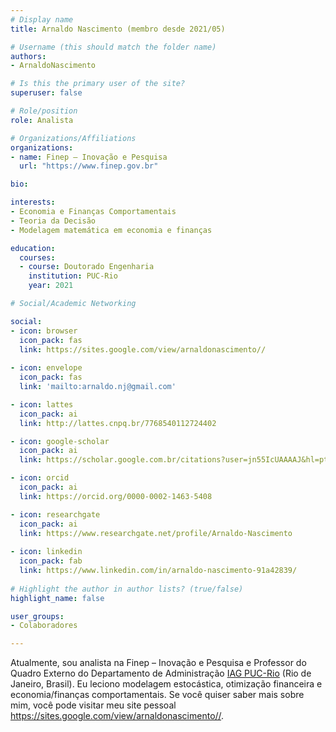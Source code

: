 ```yaml
---
# Display name
title: Arnaldo Nascimento (membro desde 2021/05)

# Username (this should match the folder name)
authors:
- ArnaldoNascimento

# Is this the primary user of the site?
superuser: false

# Role/position
role: Analista

# Organizations/Affiliations
organizations:
- name: Finep – Inovação e Pesquisa
  url: "https://www.finep.gov.br"

bio:

interests:
- Economia e Finanças Comportamentais
- Teoria da Decisão
- Modelagem matemática em economia e finanças

education:
  courses:
  - course: Doutorado Engenharia
    institution: PUC-Rio
    year: 2021

# Social/Academic Networking

social:
- icon: browser
  icon_pack: fas
  link: https://sites.google.com/view/arnaldonascimento//
  
- icon: envelope
  icon_pack: fas
  link: 'mailto:arnaldo.nj@gmail.com'

- icon: lattes
  icon_pack: ai
  link: http://lattes.cnpq.br/7768540112724402

- icon: google-scholar
  icon_pack: ai
  link: https://scholar.google.com.br/citations?user=jn55IcUAAAAJ&hl=pt-BR&oi=sra

- icon: orcid
  icon_pack: ai
  link: https://orcid.org/0000-0002-1463-5408

- icon: researchgate
  icon_pack: ai
  link: https://www.researchgate.net/profile/Arnaldo-Nascimento
  
- icon: linkedin
  icon_pack: fab
  link: https://www.linkedin.com/in/arnaldo-nascimento-91a42839/
    
# Highlight the author in author lists? (true/false)
highlight_name: false

user_groups:
- Colaboradores

---
```


Atualmente, sou analista na Finep – Inovação e Pesquisa e Professor do Quadro Externo do Departamento de Administração [IAG PUC-Rio](https://iag.puc-rio.br/) (Rio de Janeiro, Brasil). Eu leciono modelagem estocástica, otimização financeira e economia/finanças comportamentais. Se você quiser saber mais sobre mim, você pode visitar meu site pessoal https://sites.google.com/view/arnaldonascimento//.

 
